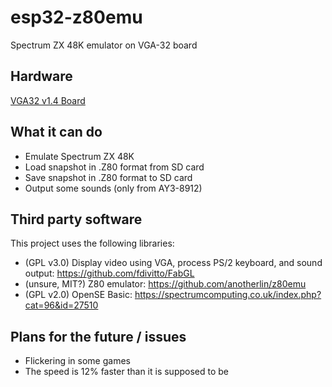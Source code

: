 # esp32-z80emu
Spectrum ZX 48K emulator on VGA-32 board

## Hardware
[VGA32 v1.4 Board](http://www.lilygo.cn/prod_view.aspx?TypeId=50033&Id=1083)

## What it can do
* Emulate Spectrum ZX 48K
* Load snapshot in .Z80 format from SD card
* Save snapshot in .Z80 format to SD card
* Output some sounds (only from AY3-8912)

## Third party software
This project uses the following libraries:
* (GPL v3.0) Display video using VGA, process PS/2 keyboard, and sound output: https://github.com/fdivitto/FabGL
* (unsure, MIT?) Z80 emulator: https://github.com/anotherlin/z80emu
* (GPL v2.0) OpenSE Basic: https://spectrumcomputing.co.uk/index.php?cat=96&id=27510

## Plans for the future / issues
* Flickering in some games
* The speed is 12% faster than it is supposed to be
